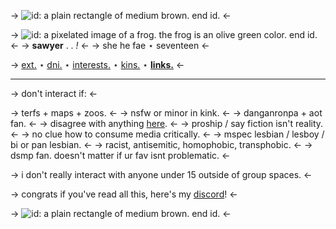 -> ![id: a plain rectangle of medium brown. end id.](https://cdn.discordapp.com/attachments/1028758470498996305/1046654551173902346/unknown.png) <-


-> ![id: a pixelated image of a frog. the frog is an olive green color. end id.](https://media.discordapp.net/attachments/1028758470498996305/1046655143606759515/image-removebg-preview5.png) <- 
-> **sawyer**  . . *!* <-
-> she he fae ⋆ seventeen <- 

-> [ext.](https://rentry.co/glendower) ⋆ [dni.](https://rentry.co/forewarned) ⋆ [interests.](https://rentry.co/eugenides) ⋆ [kins.](https://rentry.co/sargent) ⋆ [**links.**](https://rentry.co/demigod) <-

***

-> don't interact if: <-

-> terfs + maps + zoos. <- 
-> nsfw or minor in kink. <- 
-> danganronpa + aot fan. <- 
-> disagree with anything [here](https://rentry.co/shadeslayer). <-
-> proship / say fiction isn't reality. <- 
-> no clue how to consume media critically. <-
-> mspec lesbian / lesboy / bi or pan lesbian. <-
-> racist, antisemitic, homophobic, transphobic. <- 
-> dsmp fan. doesn't matter if ur fav isnt problematic. <- 

-> i don't really interact with anyone under 15 outside of group spaces. <-

-> congrats if you've read all this, here's my [discord](https://discord.com/users/619191432191934485)! <-

-> ![id: a plain rectangle of medium brown. end id.](https://cdn.discordapp.com/attachments/1028758470498996305/1046654551173902346/unknown.png) <-